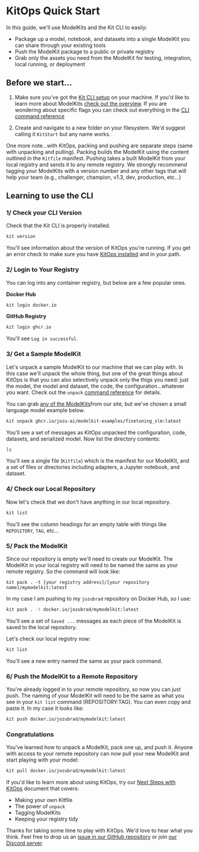 <script setup>
import vGaTrack from '@theme/directives/ga'
</script>

# KitOps Quick Start

In this guide, we'll use ModelKits and the Kit CLI to easily:
* Package up a model, notebook, and datasets into a single ModelKit you can share through your existing tools
* Push the ModelKit package to a public or private registry
* Grab only the assets you need from the ModelKit for testing, integration, local running, or deployment

## Before we start...

1. Make sure you've got the [Kit CLI setup](./cli/installation.md) on your machine. If you'd like to learn more about ModelKits [check out the overview](./modelkit/intro.md). If you are wondering about specific flags you can check out everything in the [CLI command reference](./cli/cli-reference.md)

2. Create and navigate to a new folder on your filesystem. We'd suggest calling it `KitStart` but any name works.

One more note...with KitOps, packing and pushing are separate steps (same with unpacking and pulling). Packing builds the ModelKit using the content outlined in the `Kitfile` manifest. Pushing takes a built ModelKit from your local registry and sends it to any remote registry. We strongly recommend tagging your ModelKits with a version number and any other tags that will help your team (e.g., challenger, champion, v1.3, dev, production, etc...)

## Learning to use the CLI

### 1/ Check your CLI Version

Check that the Kit CLI is properly installed.

```sh
kit version
```

You'll see information about the version of KitOps you're running. If you get an error check to make sure you have [KitOps installed](./cli/installation.md) and in your path.

### 2/ Login to Your Registry

You can log into any container registry, but below are a few popular ones.

**Docker Hub**

```sh
kit login docker.io
```

**GitHub Registry**

```sh
kit login ghcr.io
```

You'll see `Log in successful`.

### 3/ Get a Sample ModelKit

Let's unpack a sample ModelKit to our machine that we can play with. In this case we'll unpack the whole thing, but one of the great things about KitOps is that you can also selectively unpack only the thigs you need: just the model, the model and dataset, the code, the configuration...whatever you want. Check out the `unpack` [command reference](./cli/cli-reference.md) for details.

You can grab <a href="https://github.com/orgs/jozu-ai/packages"
  v-ga-track="{
    category: 'link',
    label: 'grab any of the ModelKits',
    location: 'docs/quick-start'
  }">any of the ModelKits</a>from our site, but we've chosen a small language model example below.

```sh
kit unpack ghcr.io/jozu-ai/modelkit-examples/finetuning_slm:latest
```

You'll see a set of messages as KitOps unpacked the configuration, code, datasets, and serialized model. Now list the directory contents:

```sh
ls
```

You'll see a single file (`Kitfile`) which is the manifest for our ModelKit, and a set of files or directories including adapters, a Jupyter notebook, and dataset.

### 4/ Check our Local Repository

Now let's check that we don't have anything in our local repository.

```sh
kit list
```

You'll see the column headings for an empty table with things like `REPOSITORY`, `TAG`, etc...

### 5/ Pack the ModelKit

Since our repository is empty we'll need to create our ModelKit. The ModelKit in your local registry will need to be named the same as your remote registry. So the command will look like:

`kit pack . -t [your registry address]/[your repository name]/mymodelkit:latest`

In my case I am pushing to my `jozubrad` repository on Docker Hub, so I use:

```sh
kit pack . -t docker.io/jozubrad/mymodelkit:latest
```

You'll see a set of `Saved ...` messages as each piece of the ModelKit is saved to the local repository.

Let's check our local registry now:

```sh
kit list
```

You'll see a new entry named the same as your pack command.

### 6/ Push the ModelKit to a Remote Repository

You're already logged in to your remote repository, so now you can just push. The naming of your ModelKit will need to be the same as what you see in your `kit list` command (REPOSITORY:TAG). You can even copy and paste it. In my case it looks like:

```sh
kit push docker.io/jozubrad/mymodelkit:latest
```

### Congratulations

You've learned how to unpack a ModelKit, pack one up, and push it. Anyone with access to your remote repository can now pull your new ModelKit and start playing with your model:

```sh
kit pull docker.io/jozubrad/mymodelkit:latest
```

If you'd like to learn more about using KitOps, try our [Next Steps with KitOps](./next-steps.md) document that covers:
* Making your own Kitfile
* The power of `unpack`
* Tagging ModelKits
* Keeping your registry tidy

Thanks for taking some time to play with KitOps. We'd love to hear what you think. Feel free to drop us an [issue in our GitHub repository](https://github.com/jozu-ai/kitops/issues) or join [our Discord server](https://discord.gg/3eDb4yAN).

